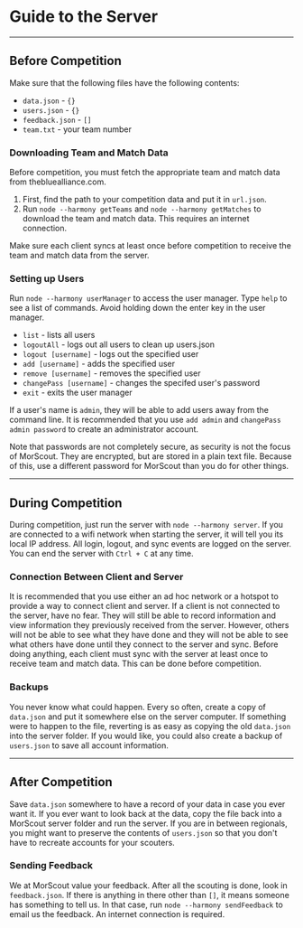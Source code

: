 # Guide to the Server

---

## Before Competition

Make sure that the following files have the following contents:

* `data.json` - `{}`
* `users.json` - `{}`
* `feedback.json` - `[]`
* `team.txt` - your team number

### Downloading Team and Match Data

Before competition, you must fetch the appropriate team and match data from thebluealliance.com. 

1. First, find the path to your competition data and put it in `url.json`.
2. Run `node --harmony getTeams` and `node --harmony getMatches` to download the team and match data. This requires an internet connection.

Make sure each client syncs at least once before competition to receive the team and match data from the server.

### Setting up Users

Run `node --harmony userManager` to access the user manager. Type `help` to see a list of commands. Avoid holding down the enter key in the user manager.

* `list`  - lists all users
* `logoutAll` - logs out all users to clean up users.json
* `logout [username]` - logs out the specified user
* `add [username]` - adds the specified user
* `remove [username]` - removes the specified user
* `changePass [username]` - changes the specifed user's password
* `exit` - exits the user manager

If a user's name is `admin`, they will be able to add users away from the command line. It is recommended that you use `add admin` and `changePass admin password` to create an administrator account.

Note that passwords are not completely secure, as security is not the focus of MorScout. They are encrypted, but are stored in a plain text file. Because of this, use a different password for MorScout than you do for other things.

---

## During Competition

During competition, just run the server with `node --harmony server`. If you are connected to a wifi network when starting the server, it will tell you its local IP address. All login, logout, and sync events are logged on the server. You can end the server with `Ctrl + C` at any time.

### Connection Between Client and Server

It is recommended that you use either an ad hoc network or a hotspot to provide a way to connect client and server. If a client is not connected to the server, have no fear. They will still be able to record information and view information they previously received from the server. However, others will not be able to see what they have done and they will not be able to see what others have done until they connect to the server and sync. Before doing anything, each client must sync with the server at least once to receive team and match data. This can be done before competition.

### Backups

You never know what could happen. Every so often, create a copy of `data.json` and put it somewhere else on the server computer. If something were to happen to the file, reverting is as easy as copying the old `data.json` into the server folder. If you would like, you could also create a backup of `users.json` to save all account information.

---

## After Competition

Save `data.json` somewhere to have a record of your data in case you ever want it. If you ever want to look back at the data, copy the file back into a MorScout server folder and run the server. If you are in between regionals, you might want to preserve the contents of `users.json` so that you don't have to recreate accounts for your scouters.

### Sending Feedback

We at MorScout value your feedback. After all the scouting is done, look in `feedback.json`. If there is anything in there other than `[]`, it means someone has something to tell us. In that case, run `node --harmony sendFeedback` to email us the feedback. An internet connection is required.